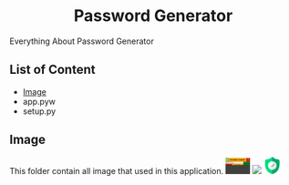<div align="center">
  <h1>Password Generator</h1>
</div>
Everything About Password Generator

## List of Content
* [Image](#Image)
* app.pyw
* setup.py

## Image
This folder contain all image that used in this application.
<img src="https://github.com/mpritamp/Password-Generator/blob/master/Image/screenshot_1.png" height="30">
<img src="https://github.com/mpritamp/Password-Generator/blob/master/Image/shield.ico" height="30">
<img src="https://github.com/mpritamp/Password-Generator/blob/master/Image/shield.png" height="30">
